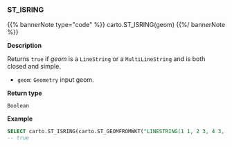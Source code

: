 ### ST_ISRING

{{% bannerNote type="code" %}}
carto.ST_ISRING(geom)
{{%/ bannerNote %}}

**Description**

Returns `true` if _geom_ is a `LineString` or a `MultiLineString` and is both closed and simple.

* `geom`: `Geometry` input geom.

**Return type**

`Boolean`

**Example**

```sql
SELECT carto.ST_ISRING(carto.ST_GEOMFROMWKT("LINESTRING(1 1, 2 3, 4 3, 1 1)"));
-- true
```